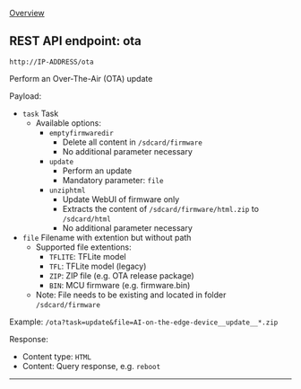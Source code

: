 [Overview](_OVERVIEW.md) 

## REST API endpoint: ota

`http://IP-ADDRESS/ota`


Perform an Over-The-Air (OTA) update


Payload:
- `task` Task
  - Available options:
    - `emptyfirmwaredir`
      - Delete all content in `/sdcard/firmware`
      - No additional parameter necessary
    - `update`
      - Perform an update
      - Mandatory parameter: `file` 
    - `unziphtml`
      - Update WebUI of firmware only
      - Extracts the content of `/sdcard/firmware/html.zip` to `/sdcard/html`
      - No additional parameter necessary
- `file` Filename with extention but without path
  - Supported file extentions:
    - `TFLITE`: TFLite model
    - `TFL`: TFLite model (legacy)
    - `ZIP`: ZIP file (e.g. OTA release package)
    - `BIN`: MCU firmware (e.g. firmware.bin)
  - Note: File needs to be existing and located in folder `/sdcard/firmware`
    
Example: `/ota?task=update&file=AI-on-the-edge-device__update__*.zip`


Response:
- Content type: `HTML`
- Content: Query response, e.g. `reboot`

---

